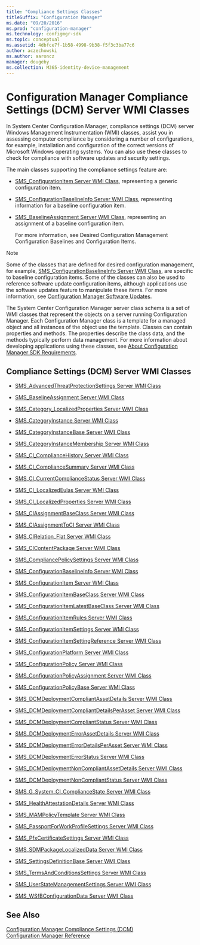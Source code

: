 ```yaml
---
title: "Compliance Settings Classes"
titleSuffix: "Configuration Manager"
ms.date: "09/20/2016"
ms.prod: "configuration-manager"
ms.technology: configmgr-sdk
ms.topic: conceptual
ms.assetid: 4dbfce7f-1b58-4998-9b38-f5f3c3ba77c6
author: aczechowski
ms.author: aaroncz
manager: dougeby
ms.collection: M365-identity-device-management
---
```

# Configuration Manager Compliance Settings (DCM) Server WMI Classes
In System Center Configuration Manager, compliance settings (DCM) server Windows Management Instrumentation (WMI) classes, assist you in assessing computer compliance by considering a number of configurations, for example, installation and configuration of the correct versions of Microsoft Windows operating systems. You can also use these classes to check for compliance with software updates and security settings.  

 The main classes supporting the compliance settings feature are:  

- [SMS_ConfigurationItem Server WMI Class](../../../develop/reference/compliance/sms_configurationitem-server-wmi-class.md), representing a generic configuration item.  

- [SMS_ConfigurationBaselineInfo Server WMI Class](../../../develop/reference/compliance/sms_configurationbaselineinfo-server-wmi-class.md), representing information for a baseline configuration item.  

- [SMS_BaselineAssignment Server WMI Class](../../../develop/reference/compliance/sms_baselineassignment-server-wmi-class.md), representing an assignment of a baseline configuration item.  

  For more information, see Desired Configuration Management Configuration Baselines and Configuration Items.  

> [!NOTE]
>  Some of the classes that are defined for desired configuration management, for example, [SMS_ConfigurationBaselineInfo Server WMI Class](../../../develop/reference/compliance/sms_configurationbaselineinfo-server-wmi-class.md), are specific to baseline configuration items. Some of the classes can also be used to reference software update configuration items, although applications use the software updates feature to manipulate these items. For more information, see [Configuration Manager Software Updates](../../../develop/sum/software-updates.md).  

 The System Center Configuration Manager server class schema is a set of WMI classes that represent the objects on a server running Configuration Manager. Each Configuration Manager class is a template for a managed object and all instances of the object use the template. Classes can contain properties and methods. The properties describe the class data, and the methods typically perform data management. For more information about developing applications using these classes, see [About Configuration Manager SDK Requirements](../../../develop/core/reqs/about-configuration-manager-sdk-requirements.md).  

## Compliance Settings (DCM) Server WMI Classes  

-   [SMS_AdvancedThreatProtectionSettings Server WMI Class](../../../develop/reference/compliance/sms_advancedthreatprotectionsettings-server-wmi-class.md)  

-   [SMS_BaselineAssignment Server WMI Class](../../../develop/reference/compliance/sms_baselineassignment-server-wmi-class.md)  

-   [SMS_Category_LocalizedProperties Server WMI Class](../../../develop/reference/compliance/sms_category_localizedproperties-server-wmi-class.md)  

-   [SMS_CategoryInstance Server WMI Class](../../../develop/reference/compliance/sms_categoryinstance-server-wmi-class.md)  

-   [SMS_CategoryInstanceBase Server WMI Class](../../../develop/reference/compliance/sms_categoryinstancebase-server-wmi-class.md)  

-   [SMS_CategoryInstanceMembership Server WMI Class](../../../develop/reference/compliance/sms_categoryinstancemembership-server-wmi-class.md)  

-   [SMS_CI_ComplianceHistory Server WMI Class](../../../develop/reference/compliance/sms_ci_compliancehistory-server-wmi-class.md)  

-   [SMS_CI_ComplianceSummary Server WMI Class](../../../develop/reference/compliance/sms_ci_compliancesummary-server-wmi-class.md)  

-   [SMS_CI_CurrentComplianceStatus Server WMI Class](../../../develop/reference/compliance/sms_ci_currentcompliancestatus-server-wmi-class.md)  

-   [SMS_CI_LocalizedEulas Server WMI Class](../../../develop/reference/compliance/sms_ci_localizedeulas-server-wmi-class.md)  

-   [SMS_CI_LocalizedProperties Server WMI Class](../../../develop/reference/compliance/sms_ci_localizedproperties-server-wmi-class.md)  

-   [SMS_CIAssignmentBaseClass Server WMI Class](../../../develop/reference/compliance/sms_ciassignmentbaseclass-server-wmi-class.md)  

-   [SMS_CIAssignmentToCI Server WMI Class](../../../develop/reference/compliance/sms_ciassignmenttoci-server-wmi-class.md)  

-   [SMS_CIRelation_Flat Server WMI Class](../../../develop/reference/compliance/sms_cirelation_flat-server-wmi-class.md)  

-   [SMS_CIContentPackage Server WMI Class](../../../develop/reference/compliance/sms_cicontentpackage-server-wmi-class.md)  

-   [SMS_CompliancePolicySettings Server WMI Class](../../../develop/reference/compliance/sms_compliancepolicysettings-server-wmi-class.md)  

-   [SMS_ConfigurationBaselineInfo Server WMI Class](../../../develop/reference/compliance/sms_configurationbaselineinfo-server-wmi-class.md)  

-   [SMS_ConfigurationItem Server WMI Class](../../../develop/reference/compliance/sms_configurationitem-server-wmi-class.md)  

-   [SMS_ConfigurationItemBaseClass Server WMI Class](../../../develop/reference/compliance/sms_configurationitembaseclass-server-wmi-class.md)  

-   [SMS_ConfigurationItemLatestBaseClass Server WMI Class](../../../develop/reference/compliance/sms_configurationitemlatestbaseclass-server-wmi-class.md)  

-   [SMS_ConfigurationItemRules Server WMI Class](../../../develop/reference/compliance/sms_configurationitemrules-server-wmi-class.md)  

-   [SMS_ConfigurationItemSettings Server WMI Class](../../../develop/reference/compliance/sms_configurationitemsettings-server-wmi-class.md)  

-   [SMS_ConfigurationItemSettingReference Server WMI Class](../../../develop/reference/compliance/sms_configurationitemsettingreference-server-wmi-class.md)  

-   [SMS_ConfigurationPlatform Server WMI Class](../../../develop/reference/compliance/sms_configurationplatform-server-wmi-class.md)  

-   [SMS_ConfigurationPolicy Server WMI Class](../../../develop/reference/compliance/sms_configurationpolicy-server-wmi-class.md)  

-   [SMS_ConfigurationPolicyAssignment Server WMI Class](../../../develop/reference/compliance/sms_configurationpolicyassignment-server-wmi-class.md)  

-   [SMS_ConfigurationPolicyBase Server WMI Class](../../../develop/reference/compliance/sms_configurationpolicybase-server-wmi-class.md)  

-   [SMS_DCMDeploymentCompliantAssetDetails Server WMI Class](../../../develop/reference/compliance/sms_dcmdeploymentcompliantassetdetails-server-wmi-class.md)  

-   [SMS_DCMDeploymentCompliantDetailsPerAsset Server WMI Class](../../../develop/reference/compliance/sms_dcmdeploymentcompliantdetailsperasset-server-wmi-class.md)  

-   [SMS_DCMDeploymentCompliantStatus Server WMI Class](../../../develop/reference/compliance/sms_dcmdeploymentcompliantstatus-server-wmi-class.md)  

-   [SMS_DCMDeploymentErrorAssetDetails Server WMI Class](../../../develop/reference/compliance/sms_dcmdeploymenterrorassetdetails-server-wmi-class.md)  

-   [SMS_DCMDeploymentErrorDetailsPerAsset Server WMI Class](../../../develop/reference/compliance/sms_dcmdeploymenterrordetailsperasset-server-wmi-class.md)  

-   [SMS_DCMDeploymentErrorStatus Server WMI Class](../../../develop/reference/compliance/sms_dcmdeploymenterrorstatus-server-wmi-class.md)  

-   [SMS_DCMDeploymentNonCompliantAssetDetails Server WMI Class](../../../develop/reference/compliance/sms_dcmdeploymentnoncompliantassetdetails-server-wmi-class.md)  

-   [SMS_DCMDeploymentNonCompliantStatus Server WMI Class](../../../develop/reference/compliance/sms_dcmdeploymentnoncompliantstatus-server-wmi-class.md)  

-   [SMS_G_System_CI_ComplianceState Server WMI Class](../../../develop/reference/compliance/sms_g_system_ci_compliancestate-server-wmi-class.md)  

-   [SMS_HealthAttestationDetails Server WMI Class](../../../develop/reference/compliance/sms_healthattestationdetails-server-wmi-class.md)  

-   [SMS_MAMPolicyTemplate Server WMI Class](../../../develop/reference/compliance/sms_mampolicytemplate-server-wmi-class.md)  

-   [SMS_PassportForWorkProfileSettings Server WMI Class](../../../develop/reference/compliance/sms_passportforworkprofilesettings-server-wmi-class.md)  

-   [SMS_PfxCertificateSettings Server WMI Class](../../../develop/reference/compliance/sms_pfxcertificatesettings-server-wmi-class.md)  

-   [SMS_SDMPackageLocalizedData Server WMI Class](../../../develop/reference/compliance/sms_sdmpackagelocalizeddata-server-wmi-class.md)  

-   [SMS_SettingsDefinitionBase Server WMI Class](../../../develop/reference/compliance/sms_settingsdefinitionbase-server-wmi-class.md)  

-   [SMS_TermsAndConditionsSettings Server WMI Class](../../../develop/reference/compliance/sms_termsandconditionssettings-server-wmi-class.md)  

-   [SMS_UserStateManagementSettings Server WMI Class](../../../develop/reference/compliance/sms_userstatemanagementsettings-server-wmi-class.md)  

-   [SMS_WSfBConfigurationData Server WMI Class](../../../develop/reference/compliance/sms_wsfbconfigurationdata-server-wmi-class.md)  

## See Also  
 [Configuration Manager Compliance Settings (DCM)](../../../develop/compliance/compliance-settings-dcm.md)   
 [Configuration Manager Reference](../../../develop/reference/configuration-manager-reference.md)
